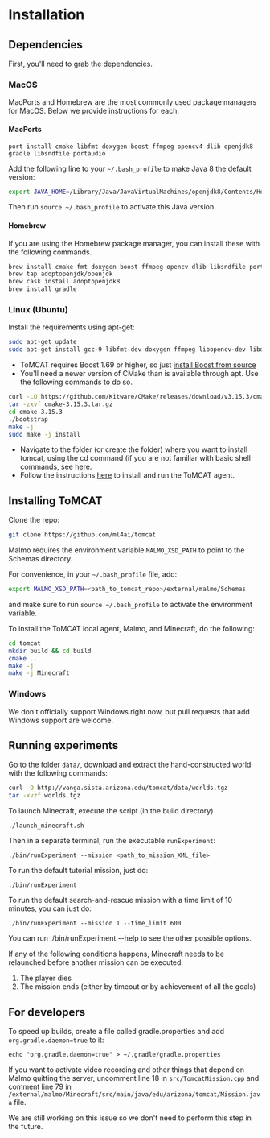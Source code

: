 Installation
============

Dependencies
------------

First, you'll need to grab the dependencies.

### MacOS

MacPorts and Homebrew are the most commonly used package managers for MacOS.
Below we provide instructions for each.

#### MacPorts

```
port install cmake libfmt doxygen boost ffmpeg opencv4 dlib openjdk8 gradle libsndfile portaudio
```

Add the following line to your `~/.bash_profile` to make Java 8 the default
version:

```bash
export JAVA_HOME=/Library/Java/JavaVirtualMachines/openjdk8/Contents/Home
```

Then run `source ~/.bash_profile` to activate this Java version.


#### Homebrew

If you are using the Homebrew package manager, you can install these with the
following commands.

```bash
brew install cmake fmt doxygen boost ffmpeg opencv dlib libsndfile portaudio
brew tap adoptopenjdk/openjdk
brew cask install adoptopenjdk8
brew install gradle
```

### Linux (Ubuntu)

Install the requirements using apt-get:

```bash
sudo apt-get update
sudo apt-get install gcc-9 libfmt-dev doxygen ffmpeg libopencv-dev libdlib-dev openjdk-8-jdk portaudio19-dev libsndfile1-dev
```

- ToMCAT requires Boost 1.69 or higher, so just [install Boost from
  source](https://www.boost.org/doc/libs/1_71_0/more/getting_started/unix-variants.html)
- You'll need a newer version of CMake than is available through apt. Use the
  following commands to do so.

``` bash
curl -LO https://github.com/Kitware/CMake/releases/download/v3.15.3/cmake-3.15.3.tar.gz
tar -zxvf cmake-3.15.3.tar.gz
cd cmake-3.15.3
./bootstrap
make -j
sudo make -j install
```

- Navigate to the folder (or create the folder) where you want to install
  tomcat, using the cd command (if you are not familiar with basic shell
  commands, see [here](https://swcarpentry.github.io/shell-novice/reference/).
- Follow the instructions [here](https://github.com/ml4ai/tomcat#installation) to
  install and run the ToMCAT agent.


Installing ToMCAT
-----------------

Clone the repo:

```bash
git clone https://github.com/ml4ai/tomcat
```


Malmo requires the environment variable `MALMO_XSD_PATH` to point to the Schemas directory.

For convenience, in your `~/.bash_profile` file, add:

```bash
export MALMO_XSD_PATH=<path_to_tomcat_repo>/external/malmo/Schemas
```

and make sure to run `source ~/.bash_profile` to activate the environment
variable.


To install the ToMCAT local agent, Malmo, and Minecraft, do the following:

```bash
cd tomcat
mkdir build && cd build 
cmake .. 
make -j
make -j Minecraft
```

### Windows

We don't officially support Windows right now, but pull requests that add
Windows support are welcome.


Running experiments
-------------------

Go to the folder `data/`, download and extract the hand-constructed world with the following commands:

```bash
curl -O http://vanga.sista.arizona.edu/tomcat/data/worlds.tgz
tar -xvzf worlds.tgz
```

To launch Minecraft, execute the script (in the build directory)

    ./launch_minecraft.sh

Then in a separate terminal, run the executable `runExperiment`:

    ./bin/runExperiment --mission <path_to_mission_XML_file>

To run the default tutorial mission, just do:

    ./bin/runExperiment

To run the default search-and-rescue mission with a time limit of 10 minutes, you can just do:

    ./bin/runExperiment --mission 1 --time_limit 600

You can run ./bin/runExperiment --help to see the other possible options.

If any of the following conditions happens, Minecraft needs to be relaunched
before another mission can be executed:

1. The player dies
2. The mission ends (either by timeout or by achievement of all the goals)

## For developers

To speed up builds, create a file called gradle.properties and add
`org.gradle.daemon=true` to it:

    echo "org.gradle.daemon=true" > ~/.gradle/gradle.properties

If you want to activate video recording and other things that depend on Malmo
quitting the server, uncomment line 18 in `src/TomcatMission.cpp` and
comment line 79 in 
`/external/malmo/Minecraft/src/main/java/edu/arizona/tomcat/Mission.java` file.

We are still working on this issue so we don't need to perform this step in the
future.

